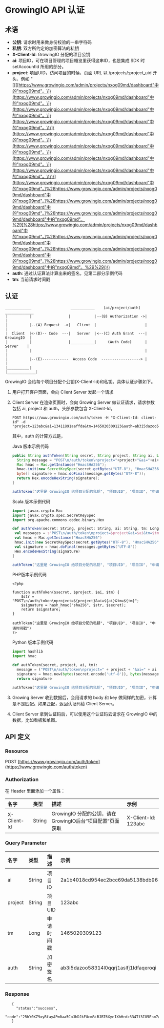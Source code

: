 # GrowingIO API 认证

## 术语

* **公钥**: 请求时用来做身份校验的一串字符码
* **私钥**: 双方所约定的加密算法的私钥
* **X-Client-Id**: GrowingIO 分配的项目公钥
* **ai**: 项目ID，可在项目管理的项目概览里获得这串ID，也是集成 SDK 时 setAccountId 所用的部分。
* **project**: 项目UID，访问项目的时候，页面 URL 以 /projects/:project\_uid 开头，例如 "\[\[\[[https://www.growingio.com/admin/projects/nxog09md/dashboard"中的"nxog09md"。\]\(https://www.growingio.com/admin/projects/nxog09md/dashboard"中的"nxog09md"。\]\(https://www.growingio.com/admin/projects/nxog09md/dashboard"中的"nxog09md"。\]\(https://www.growingio.com/admin/projects/nxog09md/dashboard"中的"nxog09md"。\)\]\(https://www.growingio.com/admin/projects/nxog09md/dashboard"中的"nxog09md"。\]\(https://www.growingio.com/admin/projects/nxog09md/dashboard"中的"nxog09md"。\]\(https://www.growingio.com/admin/projects/nxog09md/dashboard"中的"nxog09md"。\]\(https://www.growingio.com/admin/projects/nxog09md/dashboard"中的"nxog09md"。\)\)\](https://www.growingio.com/admin/projects/nxog09md/dashboard"中的"nxog09md"。]%28https://www.growingio.com/admin/projects/nxog09md/dashboard"中的"nxog09md"。]%28https://www.growingio.com/admin/projects/nxog09md/dashboard"中的"nxog09md"。]%28https://www.growingio.com/admin/projects/nxog09md/dashboard"中的"nxog09md"。%29]%28https://www.growingio.com/admin/projects/nxog09md/dashboard"中的"nxog09md"。]%28https://www.growingio.com/admin/projects/nxog09md/dashboard"中的"nxog09md"。]%28https://www.growingio.com/admin/projects/nxog09md/dashboard"中的"nxog09md"。]%28https://www.growingio.com/admin/projects/nxog09md/dashboard"中的"nxog09md"。%29%29\)\)
* **auth**: 通过认证算法计算出来的签名，见第二部分示例代码
* **tm**: 当前请求时间戳

## 认证

```text
____________                  ___________    (ai/project/auth)   _____________
|          |                 |           |--(B) Authorization ->|             |
|          |--(A) Request  ->|   Client  |                      |             |
|  Client  |<-(D)-- Code  ---|   Server  |<--(C) Auth Grant  ---|  GrowingIO  |
|          |                 |___________|     (Auth Code)      |   Server    |
|          |                                                    |             |
|          |--(E)------------  Access Code  ------------------> |             |
|__________|                                                    |_____________|
```

GrowingIO 会给每个项目分配个公钥\(X-Client-Id\)和私钥。具体认证步骤如下。

1. 用户打开客户页面，会向 Client Server 发起一个请求
2. Client Server 在渲染页面时，会向 Growing Server 做认证请求，请求参数包括 ai, project 和 auth，头部参数包含 X-Client-Id。

   ```text
   POST https://www.growingio.com/auth/token -H "X-Client-Id: client-id" -d "project=123abc&ai=13411891aaffda&tm=1465020309123&auth=ab3i5dazoo58314l0qqrj1aslfj1ldfaqeroqi"
   ```

   其中，auth 的计算方式是，

   Java 版本示例代码

   ```java
   public String authToken(String secret, String project, String ai, Long tm) throws Exception {
     String message = "POST\n/auth/token\nproject="+project+"&ai="+ai+"&tm="+tm;
     Mac hmac = Mac.getInstance("HmacSHA256");
     hmac.init(new SecretKeySpec(secret.getBytes("UTF-8"), "HmacSHA256"));
     byte[] signature = hmac.doFinal(message.getBytes("UTF-8"));
     return Hex.encodeHexString(signature);
   }

   authToken("这里是 GrowingIO 给项目分配的私钥", "项目UID", "项目ID", "申请时间戳")
   ```

   Scala 版本示例代码

   ```scala
   import javax.crypto.Mac
   import javax.crypto.spec.SecretKeySpec
   import org.apache.commons.codec.binary.Hex

   def authToken(secret: String, project: String, ai: String, tm: Long) = {
    val messages = s"POST\n/auth/token\nproject=$project&ai=$ai&tm=$tm"
    val hmac = Mac.getInstance("HmacSHA256")
    hmac.init(new SecretKeySpec(secret.getBytes("UTF-8"), "HmacSHA256"))
    val signature = hmac.doFinal(messages.getBytes("UTF-8"))
    Hex.encodeHexString(signature)
   }

   authToken("这里是 GrowingIO 给项目分配的私钥", "项目UID", "项目ID", "申请时间戳")
   ```

   PHP版本示例代码

   ```text
   <?php

   function authToken($secret, $project, $ai, $tm) {
       $str = "POST\n/auth/token\nproject=${project}&ai=${ai}&tm=${tm}";
       $signature = hash_hmac("sha256", $str, $secret);
       return $signature;
   }

   authToken("这里是 GrowingIO 给项目分配的私钥", "项目UID", "项目ID", "申请时间戳")
   ?>
   ```

   Python 版本示例代码

   ```python
   import hashlib
   import hmac

   def authToken(secret, project, ai, tm):
     message = ("POST\n/auth/token\nproject=" + project + "&ai=" + ai + "&tm=" + tm).encode('utf-8')
     signature = hmac.new(bytes(secret.encode('utf-8')), bytes(message), digestmod=hashlib.sha256).hexdigest()
     return signature

   authToken("这里是 GrowingIO 给项目分配的私钥", "项目UID", "项目ID", "申请时间戳")
   ```

3. Growing Server 收到数据后，会用请求的 body 和 key 做同样的加密，计算是不是匹配。如果匹配，返回认证码给 Client Server。
4. Client Server 拿到认证码后，可以使用这个认证码去请求在 GrowingIO 中的数据，比如看板和单图。

## API 定义

### Resource

POST [https://www.growingio.com/auth/token](https://www.growingio.com/auth/token)

### Authorization

在 Header 里面添加一个属性：

| 名字 | 类型 | 描述 | 示例 |
| :--- | :--- | :--- | :--- |
| X-Client-Id | String | GrowingIO 分配的公钥，请在GrowingIO后台“项目配置”页面获取 | X-Client-Id: 123abc |

### Query Parameter

| 名字 | 类型 | 描述 | 示例 |
| :--- | :--- | :--- | :--- |
| ai | String | 项目ID | 2a1b4018cd954ec2bcc69da5138bdb96 |
| project | String | 项目UID | 123abc |
| tm | Long | 申请时间戳 | 1465020309123 |
| auth | String | 加密签名 | ab3i5dazoo58314l0qqrj1aslfj1ldfaqeroqi |

### Response

```text
   {
     "status":"success",
     "code":"2RhY0XZ9xyBfayAPm0aa5CoJhDJkEUcmRiBJBT6XyeIXhHrdz334Tf3I85Esm74Q"
   }
```

